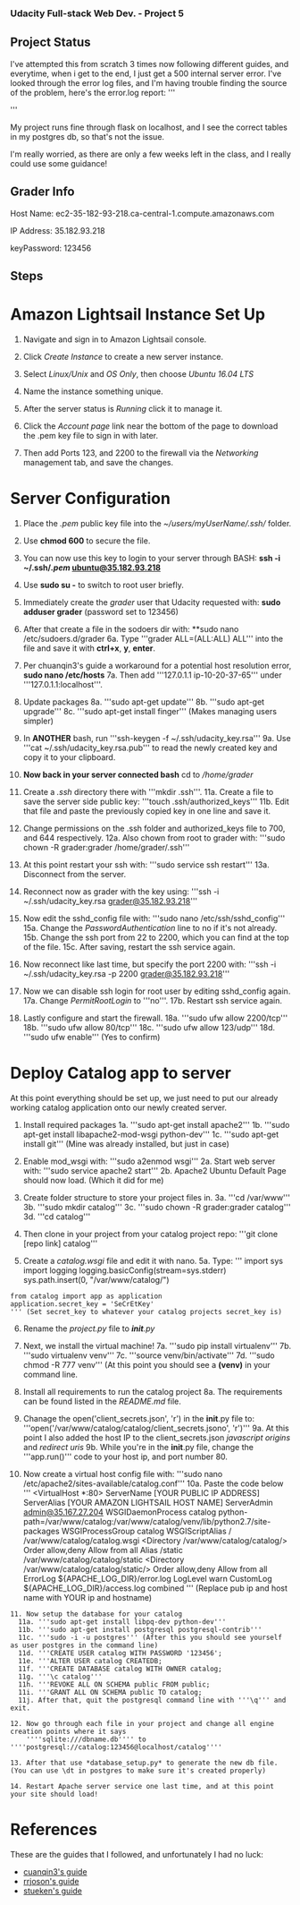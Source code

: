 ### Udacity Full-stack Web Dev. - Project 5

## Project Status

I've attempted this from scratch 3 times now following different guides, and everytime, when i get to the end,
I just get a 500 internal server error. I've looked through the error log files, and I'm having trouble finding
the source of the problem, here's the error.log report:
'''

'''

My project runs fine through flask on localhost, and I see the correct tables in my postgres db,  so that's not the issue.

I'm really worried, as there are only a few weeks left in the class, and I really could use some guidance!

## Grader Info

Host Name: ec2-35-182-93-218.ca-central-1.compute.amazonaws.com

IP Address: 35.182.93.218

keyPassword: 123456

## Steps

# Amazon Lightsail Instance Set Up

  1. Navigate and sign in to Amazon Lightsail console.
  
  2. Click *Create Instance* to create a new server instance.
  
  3. Select *Linux/Unix* and *OS Only*, then choose *Ubuntu 16.04 LTS*
  
  4. Name the instance something unique.
  
  5. After the server status is *Running* click it to manage it.
  
  6. Click the *Account page* link near the bottom of the page to download the .pem key file to sign in with later.
  
  7. Then add Ports 123, and 2200 to the firewall via the *Networking* management tab, and save the changes.
  
# Server Configuration

  1. Place the *.pem* public key file into the *~/users/myUserName/.ssh/* folder.
  
  2. Use **chmod 600** to secure the file.
  
  3. You can now use this key to login to your server through BASH: **ssh -i ~/.ssh/*.pem* ubuntu@35.182.93.218**
  
  4. Use **sudo su -** to switch to root user briefly.
  
  5. Immediately create the *grader* user that Udacity requested with: **sudo adduser grader** (password set to 123456)
  
  6. After that create a file in the sodoers dir with: **sudo nano /etc/sudoers.d/grader
    6a. Type '''grader ALL=(ALL:ALL) ALL''' into the file and save it with **ctrl+x**, **y**, **enter**.
  
  7. Per chuanqin3's guide a workaround for a potential host resolution error,  **sudo nano /etc/hosts**
    7a. Then add '''127.0.1.1 ip-10-20-37-65''' under '''127.0.1.1:localhost'''.
  
  8. Update packages
    8a. '''sudo apt-get update'''
    8b. '''sudo apt-get upgrade'''
    8c. '''sudo apt-get install finger''' (Makes managing users simpler)
    
  9. In **ANOTHER** bash, run '''ssh-keygen -f ~/.ssh/udacity_key.rsa'''
    9a. Use '''cat ~/.ssh/udacity_key.rsa.pub''' to read the newly created key and copy it to your clipboard.
    
  10. **Now back in your server connected bash** cd  to */home/grader*
  
  11. Create a *.ssh* directory there with '''mkdir .ssh'''.
    11a. Create a file to save the server side public key: '''touch .ssh/authorized_keys'''
    11b. Edit that file and paste the previously copied key in one line and save it.
  
  12. Change permissions on the .ssh folder and authorized_keys file to 700, and 644 respectively.
    12a. Also chown from root to grader with: '''sudo chown -R grader:grader /home/grader/.ssh'''
    
  13. At this point restart your ssh with: '''sudo service ssh restart'''
    13a. Disconnect from the server.
    
  14. Reconnect now as grader with the key using: '''ssh -i ~/.ssh/udacity_key.rsa grader@35.182.93.218'''
  
  15. Now edit the sshd_config file with: '''sudo nano /etc/ssh/sshd_config'''
    15a. Change the *PasswordAuthentication* line to no if it's not already.
    15b. Change the ssh port from 22 to 2200, which you can find at the top of the file.
    15c. After saving, restart the ssh service again.
    
  16. Now reconnect like last time, but specify the port 2200 with: '''ssh -i ~/.ssh/udacity_key.rsa -p 2200 grader@35.182.93.218'''

  17. Now we can disable ssh login for root user by editing sshd_config again.
    17a. Change *PermitRootLogin* to '''no'''.
    17b. Restart ssh service again.
    
  18. Lastly configure and start the firewall.
    18a. '''sudo ufw allow 2200/tcp'''
    18b. '''sudo ufw allow 80/tcp'''
    18c. '''sudo ufw allow 123/udp'''
    18d. '''sudo ufw enable''' (Yes to confirm)

# Deploy Catalog app to server

At this point everything should be set up, we just need to put our already working catalog application onto our newly created server.

  1. Install required packages
    1a. '''sudo apt-get install apache2'''
    1b. '''sudo apt-get install libapache2-mod-wsgi python-dev'''
    1c. '''sudo apt-get install git''' (Mine was already installed, but just in case)
  
  2. Enable mod_wsgi with: '''sudo a2enmod wsgi'''
    2a. Start web server with: '''sudo service apache2 start'''
    2b. Apache2 Ubuntu Default Page should now load. (Which it did for me)
    
  3. Create folder structure to store your project files in.
    3a. '''cd /var/www'''
    3b. '''sudo mkdir catalog'''
    3c. '''sudo chown -R grader:grader catalog'''
    3d. '''cd catalog'''
    
  4. Then clone in your project from your catalog project repo: '''git clone [repo link] catalog'''
  
  5. Create a *catalog.wsgi* file and edit it with nano.
    5a. Type: '''
    import sys
    import logging
    logging.basicConfig(stream=sys.stderr)
    sys.path.insert(0, "/var/www/catalog/")

    from catalog import app as application
    application.secret_key = 'SeCrEtKey'
    ''' (Set secret_key to whatever your catalog projects secret_key is)
    
 6. Rename the *project.py* file to *__init__.py*
 
 7. Next, we install the virtual machine!
  7a. '''sudo pip install virtualenv'''
  7b. '''sudo virtualenv venv'''
  7c. '''source venv/bin/activate'''
  7d. '''sudo chmod -R 777 venv''' (At this point you should see a **(venv)** in your command line.
  
  8. Install all requirements  to run the catalog project
    8a. The requirements can be found listed in the *README.md* file.
   
  9. Chanage the open('client_secrets.json', 'r') in the __init__.py file to:
    '''open('/var/www/catalog/catalog/client_secrets.jsono', 'r')'''
    9a. At this point I also added the host IP to the client_secrets.json *javascript origins* and *redirect uris*
    9b. While you're in the __init__.py file, change the '''app.run()''' code to your host ip, and port number 80.
    
  10. Now create a virtual host config file with: '''sudo nano /etc/apache2/sites-available/catalog.conf'''
    10a. Paste the code below '''
      <VirtualHost *:80>
        ServerName [YOUR PUBLIC IP ADDRESS]
        ServerAlias [YOUR AMAZON LIGHTSAIL HOST NAME]
        ServerAdmin admin@35.167.27.204
        WSGIDaemonProcess catalog python-path=/var/www/catalog:/var/www/catalog/venv/lib/python2.7/site-packages
        WSGIProcessGroup catalog
        WSGIScriptAlias / /var/www/catalog/catalog.wsgi
        <Directory /var/www/catalog/catalog/>
            Order allow,deny
            Allow from all
        </Directory>
        Alias /static /var/www/catalog/catalog/static
        <Directory /var/www/catalog/catalog/static/>
            Order allow,deny
            Allow from all
        </Directory>
        ErrorLog ${APACHE_LOG_DIR}/error.log
        LogLevel warn
        CustomLog ${APACHE_LOG_DIR}/access.log combined
      </VirtualHost>
      ''' (Replace pub ip and host name with YOUR ip and hostname)
      
    11. Now setup the database for your catalog
      11a. '''sudo apt-get install libpq-dev python-dev'''
      11b. '''sudo apt-get install postgresql postgresql-contrib'''
      11c. '''sudo -i -u postgres''' (After this you should see yourself as user postgres in the command line)
      11d. '''CREATE USER catalog WITH PASSWORD '123456';
      11e. '''ALTER USER catalog CREATEDB;
      11f. '''CREATE DATABASE catalog WITH OWNER catalog;
      11g. '''\c catalog'''
      11h. '''REVOKE ALL ON SCHEMA public FROM public;
      11i. '''GRANT ALL ON SCHEMA public TO catalog;
      11j. After that, quit the postgresql command line with '''\q''' and exit.
      
    12. Now go through each file in your project and change all engine creation points where it says
        ''''sqlite:///dbname.db'''' to ''''postgresql://catalog:123456@localhost/catalog''''
        
    13. After that use *database_setup.py* to generate the new db file. (You can use \dt in postgres to make sure it's created properly)
    
    14. Restart Apache server service one last time, and at this point your site should load!
        
# References

These are the guides that I followed, and unfortunately I had no luck:

- [cuanqin3's guide](https://github.com/chuanqin3/udacity-linux-configuration)
- [rrjoson's guide](https://github.com/rrjoson/udacity-linux-server-configuration/blob/master/README.md)
- [stueken's guide](https://github.com/stueken/FSND-P5_Linux-Server-Configuration)
